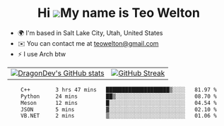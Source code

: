<div align="center">
  
# Hi ![](https://user-images.githubusercontent.com/18350557/176309783-0785949b-9127-417c-8b55-ab5a4333674e.gif)My name is Teo Welton
</div>

*   🌍  I'm based in Salt Lake City, Utah, United States
*   ✉️  You can contact me at [teowelton@gmail.com](mailto:teowelton@gmail.com)
*   ⚡  I use Arch btw

<div align="center">

|||
|:-------------------------:|:-------------------------:|
| [![DragonDev's GitHub stats](https://github-readme-stats.vercel.app/api?username=DragonDev07&bg_color=1e1e2e&text_color=cdd6f4&icon_color=cba6f7&title_color=94e2d5)](https://github.com/DragonDev07) | [![GitHub Streak](https://streak-stats.demolab.com?user=DragonDev07&theme=catppuccin-mocha)](https://git.io/streak-stats) |

<!--START_SECTION:waka-->

```txt
C++        3 hrs 47 mins   ████████████████████▒░░░░   81.97 %
Python     24 mins         ██▒░░░░░░░░░░░░░░░░░░░░░░   08.70 %
Meson      12 mins         █░░░░░░░░░░░░░░░░░░░░░░░░   04.54 %
JSON       5 mins          ▓░░░░░░░░░░░░░░░░░░░░░░░░   02.10 %
VB.NET     2 mins          ▒░░░░░░░░░░░░░░░░░░░░░░░░   01.06 %
```

<!--END_SECTION:waka-->

</div>

